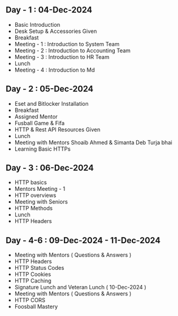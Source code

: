 ## Day - 1 : 04-Dec-2024

- Basic Introduction
- Desk Setup & Accessories Given
- Breakfast
- Meeting - 1 : Introduction to System Team
- Meeting - 2 : Introduction to Accounting Team
- Meeting - 3 : Introduction to HR Team
- Lunch
- Meeting - 4 : Introduction to Md

## Day - 2 : 05-Dec-2024

- Eset and Bitlocker Installation
- Breakfast
- Assigned Mentor
- Fusball Game & Fifa
- HTTP & Rest API Resources Given
- Lunch
- Meeting with Mentors Shoaib Ahmed & Simanta Deb Turja bhai
- Learning Basic HTTPs

## Day - 3 : 06-Dec-2024

- HTTP basics
- Mentors Meeting - 1
- HTTP overviews
- Meeting with Seniors
- HTTP Methods
- Lunch
- HTTP Headers

## Day - 4-6 : 09-Dec-2024 - 11-Dec-2024

- Meeting with Mentors ( Questions & Answers )
- HTTP Headers
- HTTP Status Codes
- HTTP Cookies
- HTTP Caching
- Signature Lunch and Veteran Lunch ( 10-Dec-2024 )
- Meeting with Mentors ( Questions & Answers )
- HTTP CORS
- Foosball Mastery
